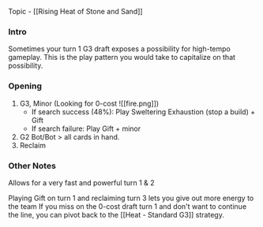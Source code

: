 Topic - [[Rising Heat of Stone and Sand]]
### Intro
Sometimes your turn 1 G3 draft exposes a possibility for high-tempo gameplay. This is the play pattern you would take to capitalize on that possibility.

### Opening
1. G3, Minor (Looking for 0-cost ![[fire.png]])
	- If search success (48%): Play Sweltering Exhaustion (stop a build) + Gift
	- If search failure: Play Gift + minor
2. G2 Bot/Bot > all cards in hand.
3. Reclaim

### Other Notes
Allows for a very fast and powerful turn 1 & 2

Playing Gift on turn 1 and reclaiming turn 3 lets you give out more energy to the team
If you miss on the 0-cost draft turn 1 and don't want to continue the line, you can pivot back to the [[Heat - Standard G3]] strategy.
